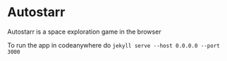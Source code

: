 # Autostarr

Autostarr is a space exploration game in the browser


To run the app in codeanywhere do `jekyll serve --host 0.0.0.0 --port 3000`